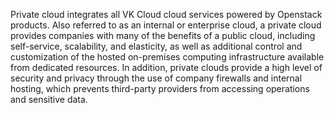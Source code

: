 Private cloud integrates all VK Cloud cloud services powered by Openstack products. Also referred to as an internal or enterprise cloud, a private cloud provides companies with many of the benefits of a public cloud, including self-service, scalability, and elasticity, as well as additional control and customization of the hosted on-premises computing infrastructure available from dedicated resources. In addition, private clouds provide a high level of security and privacy through the use of company firewalls and internal hosting, which prevents third-party providers from accessing operations and sensitive data.
